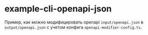 # example-cli-openapi-json

Пример, как можно модифицировать openapi `input/openapi.json` в `output/openapi.json` с учетом конфига `openapi-modifier-config.ts`.
